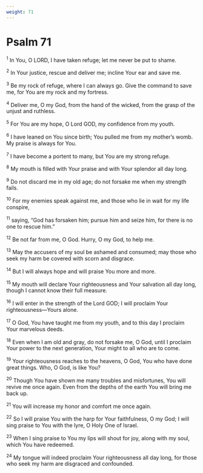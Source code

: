 ```yaml
---
weight: 71
---
```


# Psalm 71

<sup>1</sup> In You, O LORD, I have taken refuge; let me never be put to shame. 

<sup>2</sup> In Your justice, rescue and deliver me; incline Your ear and save me. 

<sup>3</sup> Be my rock of refuge, where I can always go. Give the command to save me, for You are my rock and my fortress. 

<sup>4</sup> Deliver me, O my God, from the hand of the wicked, from the grasp of the unjust and ruthless. 

<sup>5</sup> For You are my hope, O Lord GOD, my confidence from my youth. 

<sup>6</sup> I have leaned on You since birth; You pulled me from my mother’s womb. My praise is always for You. 

<sup>7</sup> I have become a portent to many, but You are my strong refuge. 

<sup>8</sup> My mouth is filled with Your praise and with Your splendor all day long. 

<sup>9</sup> Do not discard me in my old age; do not forsake me when my strength fails. 

<sup>10</sup> For my enemies speak against me, and those who lie in wait for my life conspire, 

<sup>11</sup> saying, “God has forsaken him; pursue him and seize him, for there is no one to rescue him.” 

<sup>12</sup> Be not far from me, O God. Hurry, O my God, to help me. 

<sup>13</sup> May the accusers of my soul be ashamed and consumed; may those who seek my harm be covered with scorn and disgrace. 

<sup>14</sup> But I will always hope and will praise You more and more. 

<sup>15</sup> My mouth will declare Your righteousness and Your salvation all day long, though I cannot know their full measure. 

<sup>16</sup> I will enter in the strength of the Lord GOD; I will proclaim Your righteousness—Yours alone. 

<sup>17</sup> O God, You have taught me from my youth, and to this day I proclaim Your marvelous deeds. 

<sup>18</sup> Even when I am old and gray, do not forsake me, O God, until I proclaim Your power to the next generation, Your might to all who are to come. 

<sup>19</sup> Your righteousness reaches to the heavens, O God, You who have done great things. Who, O God, is like You? 

<sup>20</sup> Though You have shown me many troubles and misfortunes, You will revive me once again. Even from the depths of the earth You will bring me back up. 

<sup>21</sup> You will increase my honor and comfort me once again. 

<sup>22</sup> So I will praise You with the harp for Your faithfulness, O my God; I will sing praise to You with the lyre, O Holy One of Israel. 

<sup>23</sup> When I sing praise to You my lips will shout for joy, along with my soul, which You have redeemed. 

<sup>24</sup> My tongue will indeed proclaim Your righteousness all day long, for those who seek my harm are disgraced and confounded. 


